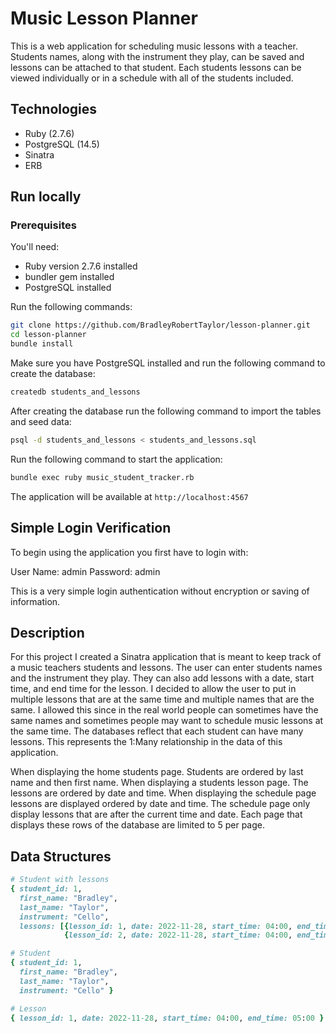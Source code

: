 # Music Lesson Planner

This is a web application for scheduling music lessons with a teacher. Students names, along with the instrument they play, can be saved and lessons can be attached to that student. Each students lessons can be viewed individually or in a schedule with all of the students included.

## Technologies

- Ruby (2.7.6)
- PostgreSQL (14.5)
- Sinatra
- ERB

## Run locally

### Prerequisites

You'll need:

- Ruby version 2.7.6 installed
- bundler gem installed
- PostgreSQL installed

Run the following commands:

```bash
git clone https://github.com/BradleyRobertTaylor/lesson-planner.git
cd lesson-planner
bundle install
```

Make sure you have PostgreSQL installed and run the following command to create the
database:

```bash
createdb students_and_lessons
```

After creating the database run the following command to import the tables and seed
data:

```bash
psql -d students_and_lessons < students_and_lessons.sql
```

Run the following command to start the application:

```bash
bundle exec ruby music_student_tracker.rb
```

The application will be available at `http://localhost:4567`

## Simple Login Verification

To begin using the application you first have to login with:

User Name: admin
Password: admin

This is a very simple login authentication without encryption or saving of information.

## Description

For this project I created a Sinatra application that is meant to keep track
of a music teachers students and lessons. The user can enter students names and the
instrument they play. They can also add lessons with a date, start time, and end
time for the lesson. I decided to allow the user to put in multiple lessons that
are at the same time and multiple names that are the same. I allowed this since
in the real world people can sometimes have the same names and sometimes people
may want to schedule music lessons at the same time. The databases reflect that each
student can have many lessons. This represents the 1:Many relationship in the data
of this application.

When displaying the home students page. Students are ordered by last name and then
first name. When displaying a students lesson page. The lessons are ordered by date
and time. When displaying the schedule page lessons are displayed ordered by date
and time. The schedule page only display lessons that are after the current time
and date. Each page that displays these rows of the database are limited to 5 per
page.

## Data Structures

```ruby
# Student with lessons
{ student_id: 1,
  first_name: "Bradley",
  last_name: "Taylor",
  instrument: "Cello",
  lessons: [{lesson_id: 1, date: 2022-11-28, start_time: 04:00, end_time: 05:00}
            {lesson_id: 2, date: 2022-11-28, start_time: 04:00, end_time: 05:00}]

# Student
{ student_id: 1,
  first_name: "Bradley",
  last_name: "Taylor",
  instrument: "Cello" }

# Lesson
{ lesson_id: 1, date: 2022-11-28, start_time: 04:00, end_time: 05:00 }
```
